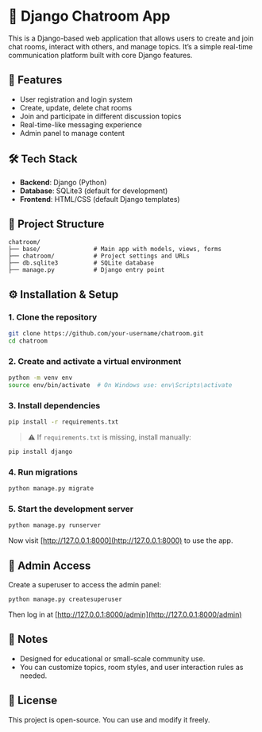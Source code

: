 # 💬 Django Chatroom App

This is a Django-based web application that allows users to create and join chat rooms, interact with others, and manage topics. It’s a simple real-time communication platform built with core Django features.

## 🚀 Features

- User registration and login system
- Create, update, delete chat rooms
- Join and participate in different discussion topics
- Real-time-like messaging experience
- Admin panel to manage content

## 🛠 Tech Stack

- **Backend**: Django (Python)
- **Database**: SQLite3 (default for development)
- **Frontend**: HTML/CSS (default Django templates)

## 📂 Project Structure

```
chatroom/
├── base/               # Main app with models, views, forms
├── chatroom/           # Project settings and URLs
├── db.sqlite3          # SQLite database
├── manage.py           # Django entry point
```

## ⚙️ Installation & Setup

### 1. Clone the repository

```bash
git clone https://github.com/your-username/chatroom.git
cd chatroom
```

### 2. Create and activate a virtual environment

```bash
python -m venv env
source env/bin/activate  # On Windows use: env\Scripts\activate
```

### 3. Install dependencies

```bash
pip install -r requirements.txt
```

> ⚠️ If `requirements.txt` is missing, install manually:
```bash
pip install django
```

### 4. Run migrations

```bash
python manage.py migrate
```

### 5. Start the development server

```bash
python manage.py runserver
```

Now visit [http://127.0.0.1:8000](http://127.0.0.1:8000) to use the app.

## 👤 Admin Access

Create a superuser to access the admin panel:

```bash
python manage.py createsuperuser
```

Then log in at [http://127.0.0.1:8000/admin](http://127.0.0.1:8000/admin)

## 📌 Notes

- Designed for educational or small-scale community use.
- You can customize topics, room styles, and user interaction rules as needed.

## 📃 License

This project is open-source. You can use and modify it freely.
